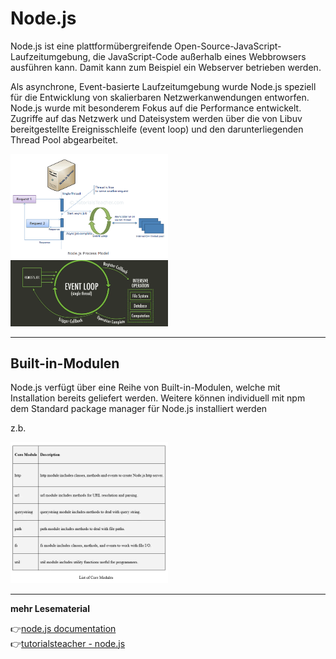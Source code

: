# Node.js

Node.js ist eine plattformübergreifende Open-Source-JavaScript-Laufzeitumgebung, die JavaScript-Code außerhalb eines Webbrowsers ausführen kann. Damit kann zum Beispiel ein Webserver betrieben werden.

Als asynchrone, Event-basierte Laufzeitumgebung wurde Node.js speziell für die Entwicklung von skalierbaren Netzwerkanwendungen entworfen.
Node.js wurde mit besonderem Fokus auf die Performance entwickelt. Zugriffe auf das Netzwerk und Dateisystem werden über die von Libuv bereitgestellte Ereignisschleife (event loop) und den darunterliegenden Thread Pool abgearbeitet. 

<img src="node.png" alt="node" width="50%">
<img src="event-loop.jpg" alt="event-loop" width="50%">

---
## Built-in-Modulen

Node.js verfügt über eine Reihe von Built-in-Modulen, welche mit Installation bereits geliefert werden. Weitere können individuell mit npm dem Standard package manager für Node.js installiert werden

z.b.

<img src="core-modules.jpg" alt="core-modules" width="50%">

---

**mehr Lesematerial**

:point_right:[node.js documentation](https://nodejs.dev/learn/nodejs-accept-arguments-from-the-command-line)\
:point_right:[tutorialsteacher - node.js](https://www.tutorialsteacher.com/nodejs)

